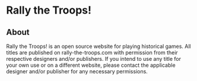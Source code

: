# Rally the Troops!

## About

Rally the Troops! is an open source website for playing historical games.
All titles are published on rally-the-troops.com with permission from their
respective designers and/or publishers. If you intend to use any title for your
own use or on a different website, please contact the applicable designer
and/or publisher for any necessary permissions.
